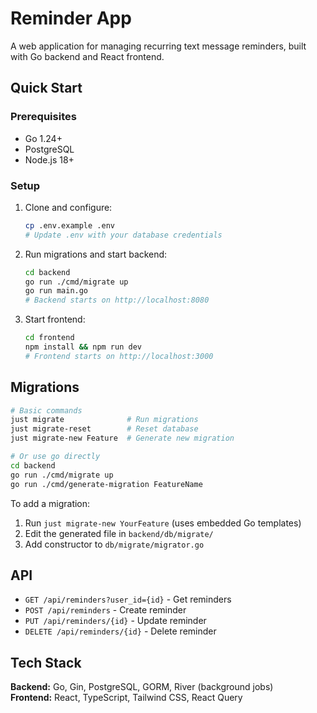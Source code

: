 # Reminder App

A web application for managing recurring text message reminders, built with Go backend and React frontend.

## Quick Start

### Prerequisites
- Go 1.24+
- PostgreSQL
- Node.js 18+

### Setup
1. Clone and configure:
   ```bash
   cp .env.example .env
   # Update .env with your database credentials
   ```

2. Run migrations and start backend:
   ```bash
   cd backend
   go run ./cmd/migrate up
   go run main.go
   # Backend starts on http://localhost:8080
   ```

3. Start frontend:
   ```bash
   cd frontend
   npm install && npm run dev
   # Frontend starts on http://localhost:3000
   ```

## Migrations

```bash
# Basic commands
just migrate              # Run migrations
just migrate-reset        # Reset database
just migrate-new Feature  # Generate new migration

# Or use go directly
cd backend
go run ./cmd/migrate up
go run ./cmd/generate-migration FeatureName
```

To add a migration:
1. Run `just migrate-new YourFeature` (uses embedded Go templates)
2. Edit the generated file in `backend/db/migrate/`
3. Add constructor to `db/migrate/migrator.go`

## API

- `GET /api/reminders?user_id={id}` - Get reminders
- `POST /api/reminders` - Create reminder  
- `PUT /api/reminders/{id}` - Update reminder
- `DELETE /api/reminders/{id}` - Delete reminder

## Tech Stack

**Backend:** Go, Gin, PostgreSQL, GORM, River (background jobs)  
**Frontend:** React, TypeScript, Tailwind CSS, React Query
